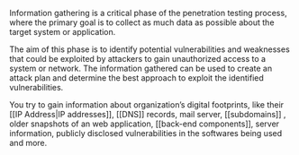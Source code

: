 Information gathering is a critical phase of the penetration testing process, where the primary goal is to collect as much data as possible about the target system or application. 

The aim of this phase is to identify potential vulnerabilities and weaknesses that could be exploited by attackers to gain unauthorized access to a system or network. The information gathered can be used to create an attack plan and determine the best approach to exploit the identified vulnerabilities.

You try to gain information about organization’s digital footprints, like their [[IP Address|IP addresses]], [[DNS]] records, mail server, [[subdomains]] , older snapshots of an web application, [[back-end components]], server information, publicly disclosed vulnerabilities in the softwares being used and more.

